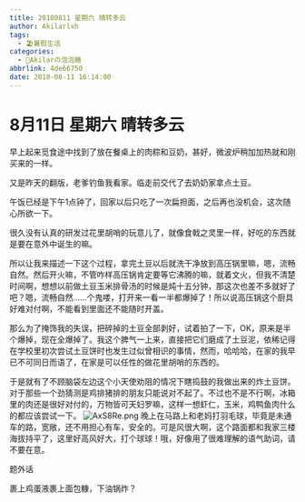```yaml
---
title: 20180811 星期六 晴转多云
author: Akilarlxh
tags:
  - 🏖️暑假生活
categories:
  - 🍬Akilarの泡泡糖
abbrlink: 4de66750
date: 2018-08-11 16:14:00
---
```

# 8月11日 星期六 晴转多云

早上起来觅食途中找到了放在餐桌上的肉粽和豆奶，甚好，微波炉稍加加热就和刚买来的一样。

又是昨天的翻版，老爹钓鱼我看家。临走前交代了去奶奶家拿点土豆。

午饭已经是下午1点钟了，回家以后只吃了一次扁担面，之后再也没机会，这次随心所欲一下。

很久没有认真的研发过花里胡哨的玩意儿了，就像食戟之灵里一样，好吃的东西就是要在意外中诞生的嘛。

所以让我来描述一下这个过程，拿完土豆以后就洗干净放到高压锅里嘛，嗯，流畅自然。然后开火嘛，不管咋样高压锅肯定要等它沸腾的嘛，就着文火，但我不清楚时间啊，想想以前做土豆玉米排骨汤的时候是炖十五分钟，那这次也差不多就好了吧？嗯，流畅自然……个鬼喽，打开来一看一半都爆掉了！所以说高压锅这个厨具好难对付啊，不能看到里面还不能随时开盖。

那么为了掩饰我的失误，把碎掉的土豆全部剥好，试着拍了一下，OK，原来是半个爆掉，现在全爆掉了。我这个脾气一上来，直接把它们磨成了土豆泥，依稀记得在学校里初次尝试土豆饼时也发生过似曾相识的事情，然而，哈哈哈，在家的我早已不可同日而语了，在家是可以任性的做花里胡哨的东西的。

于是就有了不顾脑袋左边这个小天使劝阻的情况下瞎捣鼓的我做出来的炸土豆饼。对于那些一个劲猜测是鸡排猪排的朋友只能说对不起了。不过也不是不行啊，冰箱里的肉还是很好对付的，万物皆可天妇罗嘛，这样一想虾仁，玉米，鸡鸭鱼肉什么的都应该尝试一下。
![AxS8Re.png](https://s2.ax1x.com/2019/04/16/AxS8Re.png)
晚上在马路上和老妈打羽毛球，毕竟是未通车的路，宽敞，还不用担心有车，安全的。可是风很大啊，这个路面都和我家三楼海拔持平了，这里好高风好大，打个球球！哦，好像用了很难理解的语气助词，请不要在意。

题外话

裹上鸡蛋液裹上面包糠，下油锅炸？